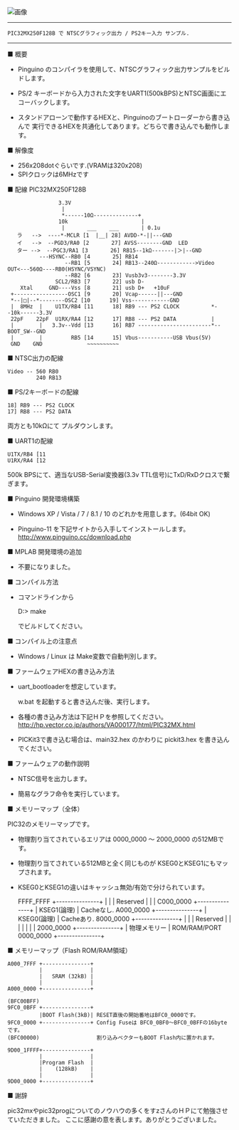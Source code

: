 

![画像](https://raw.githubusercontent.com/iruka-/ORANGEpico/master/images/NTSC.jpg)

---------------------------------------------------------------------
	PIC32MX250F128B で NTSCグラフィック出力 / PS2キー入力 サンプル.
---------------------------------------------------------------------

■ 概要

*  Pinguino のコンパイラを使用して、NTSCグラフィック出力サンプルをビルドします。

*  PS/2 キーボードから入力された文字をUART1(500kBPS)とNTSC画面にエコーバックします。

*  スタンドアローンで動作するHEXと、Pinguinoのブートローダーから書き込んで
   実行できるHEXを共通化してあります。どちらで書き込んでも動作します。


■ 解像度
*  256x208dotぐらいです.(VRAMは320x208)
*  SPIクロックは6MHzです

■ 配線         PIC32MX250F128B 

                    3.3V
                     |
                     *------10Ω--------------+
                    10k                       |
                     |       ___    ___       | 0.1u
       ラ   -->  ----*-MCLR [1  |__| 28] AVDD-*-||---GND
       イ   -->  --PGD3/RA0 [2       27] AVSS--------GND  LED
       ター -->  --PGC3/RA1 [3       26] RB15--1kΩ-------|＞|--GND
              ---HSYNC--RB0 [4       25] RB14
                      --RB1 [5       24] RB13--240Ω------------>Video OUT<---560Ω----RB0(HSYNC/VSYNC)
                      --RB2 [6       23] Vusb3v3--------3.3V
                   SCL2/RB3 [7       22] usb D-
        Xtal     GND----Vss [8       21] usb D+   +10uF
     +-----------------OSC1 [9       20] Vcap------||---GND
     *--|□|--*--------OSC2 [10      19] Vss------------GND
     |  8MHz  |    U1TX/RB4 [11      18] RB9 --- PS2 CLOCK          *--10k------3.3V
     22pF    22pF  U1RX/RA4 [12      17] RB8 --- PS2 DATA           |
     |        |   3.3v--Vdd [13      16] RB7 -----------------------*--BOOT_SW--GND
     |        |         RB5 [14      15] Vbus-----------USB Vbus(5V)
     GND    GND              ~~~~~~~~~~

■ NTSC出力の配線

    Video -- 560 RB0
             240 RB13


■ PS/2キーボードの配線

    18] RB9 --- PS2 CLOCK  
    17] RB8 --- PS2 DATA   

両方とも10kΩにて プルダウンします。

■ UART1の配線

    U1TX/RB4 [11 
    U1RX/RA4 [12 

500k BPSにて、適当なUSB-Serial変換器(3.3v TTL信号)にTxD/RxDクロスで繋ぎます。

            
■ Pinguino 開発環境構築
            
- Windows XP / Vista / 7 / 8.1 / 10  のどれかを用意します。(64bit OK)

- Pinguino-11 を下記サイトから入手してインストールします。
        http://www.pinguino.cc/download.php


■ MPLAB 開発環境の追加
            
- 不要になりました。


■ コンパイル方法

- コマンドラインから 

  D:>  make

  でビルドしてください。

■ コンパイル上の注意点

- Windows / Linux は Make変数で自動判別します。


■ ファームウェアHEXの書き込み方法

* uart_bootloaderを想定しています。
  
  w.bat を起動すると書き込んだ後、実行します。
  
* 各種の書き込み方法は下記ＨＰを参照してください。
  http://hp.vector.co.jp/authors/VA000177/html/PIC32MX.html

* PICKit3で書き込む場合は、main32.hex のかわりに pickit3.hex を書き込んでください。


■ ファームウェアの動作説明

* NTSC信号を出力します。

* 簡易なグラフ命令を実行しています。

■ メモリーマップ（全体）

PIC32のメモリーマップです。
* 物理割り当てされているエリアは 0000_0000 ～ 2000_0000 の512MBです。
* 物理割り当てされている512MBと全く同じものが KSEG0とKSEG1にもマップされます。
* KSEG0とKSEG1の違いはキャッシュ無効/有効で分けられています。

 

    FFFF_FFFF +---------------+
              |               |
              | Reserved      |
              |               |
    C000_0000 +---------------+
              | KSEG1(論理)   | Cacheなし.
    A000_0000 +---------------+
              | KSEG0(論理)   | Cacheあり.
    8000_0000 +---------------+
              |               |
              | Reserved      |
              |               |
              |               |
              |               |
    2000_0000 +---------------+
              | 物理メモリー  | ROM/RAM/PORT
    0000_0000 +---------------+
    
    

■ メモリーマップ（Flash ROM/RAM領域）

    A000_7FFF +---------------+
              |               |
              |   SRAM (32kB) |
              |               |
    A000_0000 +---------------+
    
    (BFC00BFF)
    9FC0_0BFF +---------------+
              |BOOT Flash(3kB)| RESET直後の開始番地はBFC0_0000です。
    9FC0_0000 +---------------+ Config Fuseは BFC0_0BF0～BFC0_0BFFの16byteです。
    (BFC00000)                  割り込みベクターもBOOT Flash内に置かれます。
    
    9D00_1FFFF+---------------+
              |               |
              |Program Flash  |
              |    (128kB)    |
              |               |
    9D00_0000 +---------------+


■ 謝辞

  pic32mxやpic32progについてのノウハウの多くをすzさんのＨＰにて勉強させていただきました。
  ここに感謝の意を表します。ありがとうございました。


